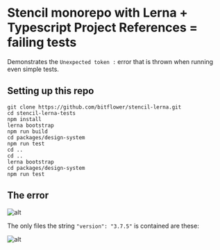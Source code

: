 # Stencil monorepo with Lerna + Typescript Project References = failing tests

Demonstrates the `Unexpected token :` error that is thrown when running even simple tests.

## Setting up this repo

```terminal
git clone https://github.com/bitflower/stencil-lerna.git
cd stencil-lerna-tests
npm install
lerna bootstrap
npm run build
cd packages/design-system
npm run test
cd ..
cd ..
lerna bootstrap
cd packages/design-system
npm run test
```

## The error

![alt](<[https://link](https://github.com/bitflower/stencil-lerna-tests/raw/master/Bildschirmfoto%202020-02-22%20um%2002.19.39.png)>)

The only files the string `"version": "3.7.5"` is contained are these:

![alt](<[[https://link](https://github.com/bitflower/stencil-lerna-tests/raw/master/Bildschirmfoto%202020-02-22%20um%2002.19.39.png](https://github.com/bitflower/stencil-lerna-tests/raw/master/Bildschirmfoto%202020-02-22%20um%2002.19.15.png))>)
